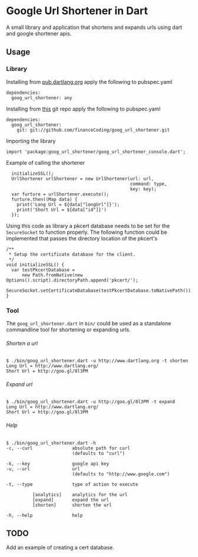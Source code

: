 Google Url Shortener in Dart
====

A small library and application that shortens and expands urls using dart and google shortener apis.

Usage
----

### Library

Installing from [pub.dartlang.org](http://pub.dartlang.org) apply the following to pubspec.yaml 

```
dependencies:
  goog_url_shortener: any
```

Installing from [this](https://github.com/financeCoding/goog_url_shortener) git repo apply the following to pubspec.yaml

```
dependencies:
  goog_url_shortener: 
  	git: git://github.com/financeCoding/goog_url_shortener.git
```

Importing the library

```
import 'package:goog_url_shortener/goog_url_shortener_console.dart';
```

Example of calling the shortener

```
  initializeSSL();
  UrlShortener urlShortener = new UrlShortener(url: url,
                                               command: type,
                                               key: key);
  var furture = urlShortener.execute(); 
  furture.then((Map data) {
    print('Long Url = ${data["longUrl"]}');
    print('Short Url = ${data["id"]}')
  });                                         
```

Using this code as library a pkcert database needs to be set for the `SecureSocket` to function properly. The following function could be implemented that passes the directory location of the pkcert's

```
/**
 * Setup the certificate database for the client. 
 */
void initializeSSL() {
  var testPkcertDatabase =
      new Path.fromNative(new Options().script).directoryPath.append('pkcert/');
  SecureSocket.setCertificateDatabase(testPkcertDatabase.toNativePath());
}
```

### Tool

The `goog_url_shortener.dart` in `bin/` could be used as a standalone commandline tool for shortening or expanding urls. 

###### Shorten a url

```
$ ./bin/goog_url_shortener.dart -u http://www.dartlang.org -t shorten
Long Url = http://www.dartlang.org/
Short Url = http://goo.gl/8l3PM
```

###### Expand url

```
$ ./bin/goog_url_shortener.dart -u http://goo.gl/8l3PM -t expand
Long Url = http://www.dartlang.org/
Short Url = http://goo.gl/8l3PM
```

###### Help

```
$ ./bin/goog_url_shortener.dart -h
-c, --curl               absolute path for curl
                         (defaults to "curl")

-k, --key                google api key
-u, --url                url
                         (defaults to "http://www.google.com")

-t, --type               type of action to execute

          [analytics]    analytics for the url
          [expand]       expand the url
          [shorten]      shorten the url

-h, --help               help

```

TODO
----
Add an example of creating a cert database.